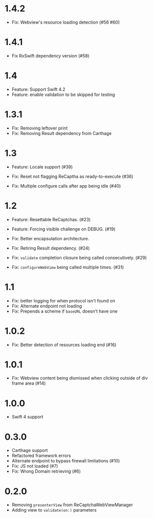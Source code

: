 # 1.4.2

- Fix: Webview's resource loading detection (#56 #60)

# 1.4.1

- Fix RxSwift dependency version (#58)

# 1.4

- Feature: Support Swift 4.2
- Feature: enable validation to be skipped for testing

# 1.3.1

- Fix: Removing leftover print
- Fix: Removing Result dependency from Carthage

# 1.3

- Feature: Locale support (#39)

- Fix: Reset not flagging ReCaptha as ready-to-execute (#36)
- Fix: Multiple configure calls after app being idle (#40)

# 1.2

- Feature: Resettable ReCaptchas. (#23)
- Feature: Forcing visible challenge on DEBUG. (#19)

- Fix: Better encapsulation architecture.
- Fix: Retiring Result dependency. (#24)
- Fix: `validate` completion closure being called consecutively. (#29)
- Fix: `configureWebView` being called multiple times. (#31)

# 1.1

- Fix: better logging for when protocol isn't found on
- Fix: Alternate endpoint not loading
- Fix: Prepends a scheme if `baseURL` doesn't have one

# 1.0.2

- Fix: Better detection of resources loading end (#16)

# 1.0.1

- Fix: Webview content being dismissed when clicking outside of div frame area (#14)

# 1.0.0

- Swift 4 support

# 0.3.0

- Carthage support
- Refactored framework errors
- Alternate endpoint to bypass firewall limitations (#10)
- Fix: JS not loaded (#7)
- Fix: Wrong Domain retrieving (#6)

# 0.2.0

- Removing `presenterView` from ReCaptchaWebViewManager
- Adding view to `validate(on:)` parameters
